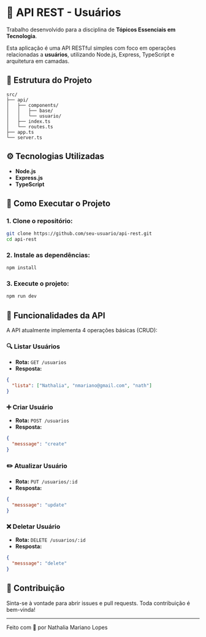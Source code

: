 # 🔗 API REST - Usuários

Trabalho desenvolvido para a disciplina de **Tópicos Essenciais em Tecnologia**.

Esta aplicação é uma API RESTful simples com foco em operações relacionadas a **usuários**, utilizando Node.js, Express, TypeScript e arquitetura em camadas.

## 📁 Estrutura do Projeto

```
src/
├── api/
│   ├── components/
│   │   ├── base/
│   │   └── usuario/
│   ├── index.ts
│   └── routes.ts
├── app.ts
└── server.ts
```

## ⚙️ Tecnologias Utilizadas

- **Node.js**
- **Express.js**
- **TypeScript**

## 🚀 Como Executar o Projeto

### 1. Clone o repositório:

```bash
git clone https://github.com/seu-usuario/api-rest.git
cd api-rest
```

### 2. Instale as dependências:

```bash
npm install
```

### 3. Execute o projeto:

```bash
npm run dev
```

## 📌 Funcionalidades da API

A API atualmente implementa 4 operações básicas (CRUD):

### 🔍 Listar Usuários

- **Rota:** `GET /usuarios`
- **Resposta:**

```json
{
  "lista": ["Nathalia", "nmariano@gmail.com", "nath"]
}
```

### ➕ Criar Usuário

- **Rota:** `POST /usuarios`
- **Resposta:**

```json
{
  "messsage": "create"
}
```

### ✏️ Atualizar Usuário

- **Rota:** `PUT /usuarios/:id`
- **Resposta:**

```json
{
  "messsage": "update"
}
```

### ❌ Deletar Usuário

- **Rota:** `DELETE /usuarios/:id`
- **Resposta:**

```json
{
  "messsage": "delete"
}
```

## 🤝 Contribuição

Sinta-se à vontade para abrir issues e pull requests. Toda contribuição é bem-vinda!

---

Feito com 💙 por Nathalia Mariano Lopes
